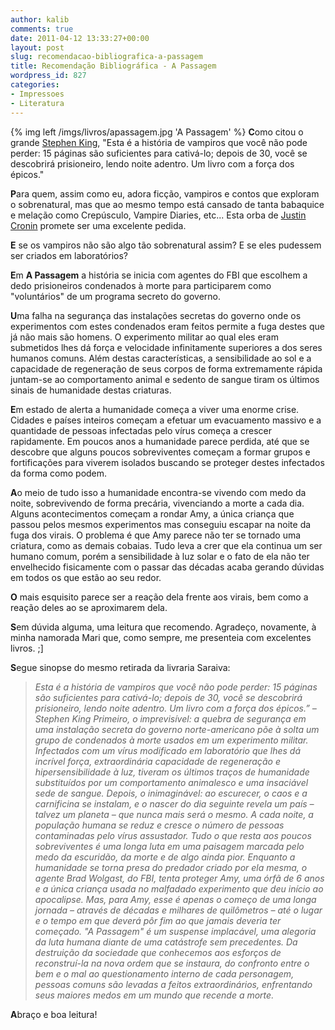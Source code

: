 ```yaml
---
author: kalib
comments: true
date: 2011-04-12 13:33:27+00:00
layout: post
slug: recomendacao-bibliografica-a-passagem
title: Recomendação Bibliográfica - A Passagem
wordpress_id: 827
categories:
- Impressoes
- Literatura
---
```

{% img left /imgs/livros/apassagem.jpg 'A Passagem' %}
**C**omo citou o grande [Stephen King](http://pt.wikipedia.org/wiki/Stephen_King), "Esta é a história de vampiros que você não pode perder: 15 páginas são suficientes para cativá-lo; depois de 30, você se descobrirá prisioneiro, lendo noite adentro. Um livro com a força dos épicos."

**P**ara quem, assim como eu, adora ficção, vampiros e contos que exploram o sobrenatural, mas que ao mesmo tempo está cansado de tanta babaquice e melação como Crepúsculo, Vampire Diaries, etc... Esta orba de [Justin Cronin](http://en.wikipedia.org/wiki/Justin_Cronin) promete ser uma excelente pedida.

**E** se os vampiros não são algo tão sobrenatural assim? E se eles pudessem ser criados em laboratórios?

**E**m **A Passagem** a história se inicia com agentes do FBI que escolhem a dedo prisioneiros condenados à morte para participarem como "voluntários" de um programa secreto do governo.

**U**ma falha na segurança das instalações secretas do governo onde os experimentos com estes condenados eram feitos permite a fuga destes que já não mais são homens. O experimento militar ao qual eles eram submetidos lhes dá força e velocidade infinitamente superiores a dos seres humanos comuns. Além destas características, a sensibilidade ao sol e a capacidade de regeneração de seus corpos de forma extremamente rápida juntam-se ao comportamento animal e sedento de sangue tiram os últimos sinais de humanidade destas criaturas.

**E**m estado de alerta a humanidade começa a viver uma enorme crise. Cidades e países inteiros começam a efetuar um evacuamento massivo e a quantidade de pessoas infectadas pelo vírus começa a crescer rapidamente. Em poucos anos a humanidade parece perdida, até que se descobre que alguns poucos sobreviventes começam a formar grupos e fortificações para viverem isolados buscando se proteger destes infectados da forma como podem.

**A**o meio de tudo isso a humanidade encontra-se vivendo com medo da noite, sobrevivendo de forma precária, vivenciando a morte a cada dia. Alguns acontecimentos começam a rondar Amy, a única criança que passou pelos mesmos experimentos mas conseguiu escapar na noite da fuga dos virais. O problema é que Amy parece não ter se tornado uma criatura, como as demais cobaias. Tudo leva a crer que ela continua um ser humano comum, porém a sensibilidade à luz solar e o fato de ela não ter envelhecido fisicamente com o passar das décadas acaba gerando dúvidas em todos os que estão ao seu redor.

**O** mais esquisito parece ser a reação dela frente aos virais, bem como a reação deles ao se aproximarem dela.

**S**em dúvida alguma, uma leitura que recomendo. Agradeço, novamente, à minha namorada Mari que, como sempre, me presenteia com excelentes livros. ;]

**S**egue sinopse do mesmo retirada da livraria Saraiva:


> _Esta é a história de vampiros que você não pode perder: 15 páginas são suficientes para cativá-lo; depois de 30, você se descobrirá prisioneiro, lendo noite adentro. Um livro com a força dos épicos.” – Stephen King_
_Primeiro, o imprevisível: a quebra de segurança em uma instalação secreta do governo norte-americano põe à solta um grupo de condenados à morte usados em um experimento militar. Infectados com um vírus modificado em laboratório que lhes dá incrível força, extraordinária capacidade de regeneração e hipersensibilidade à luz, tiveram os últimos traços de humanidade substituídos por um comportamento animalesco e uma insaciável sede de sangue. Depois, o inimaginável: ao escurecer, o caos e a carnificina se instalam, e o nascer do dia seguinte revela um país – talvez um planeta – que nunca mais será o mesmo. A cada noite, a população humana se reduz e cresce o número de pessoas contaminadas pelo vírus assustador. Tudo o que resta aos poucos sobreviventes é uma longa luta em uma paisagem marcada pelo medo da escuridão, da morte e de algo ainda pior. Enquanto a humanidade se torna presa do predador criado por ela mesma, o agente Brad Wolgast, do FBI, tenta proteger Amy, uma órfã de 6 anos e a única criança usada no malfadado experimento que deu início ao apocalipse. Mas, para Amy, esse é apenas o começo de uma longa jornada – através de décadas e milhares de quilômetros – até o lugar e o tempo em que deverá pôr fim ao que jamais deveria ter começado._
_"A Passagem" é um suspense implacável, uma alegoria da luta humana diante de uma catástrofe sem precedentes. Da destruição da sociedade que conhecemos aos esforços de reconstruí-la na nova ordem que se instaura, do confronto entre o bem e o mal ao questionamento interno de cada personagem, pessoas comuns são levadas a feitos extraordinários, enfrentando seus maiores medos em um mundo que recende a morte._


**A**braço e boa leitura!